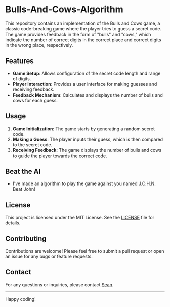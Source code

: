 
# Bulls-And-Cows-Algorithm

This repository contains an implementation of the Bulls and Cows game, a classic code-breaking game where the player tries to guess a secret code. The game provides feedback in the form of "bulls" and "cows," which indicate the number of correct digits in the correct place and correct digits in the wrong place, respectively.

## Features

- **Game Setup**: Allows configuration of the secret code length and range of digits.
- **Player Interaction**: Provides a user interface for making guesses and receiving feedback.
- **Feedback Mechanism**: Calculates and displays the number of bulls and cows for each guess.

## Usage

1. **Game Initialization**: The game starts by generating a random secret code.
2. **Making a Guess**: The player inputs their guess, which is then compared to the secret code.
3. **Receiving Feedback**: The game displays the number of bulls and cows to guide the player towards the correct code.

## Beat the AI
- I've made an algorithm to play the game against you named J.O.H.N. Beat John! 

## License

This project is licensed under the MIT License. See the [LICENSE](LICENSE) file for details.

## Contributing

Contributions are welcome! Please feel free to submit a pull request or open an issue for any bugs or feature requests.

## Contact

For any questions or inquiries, please contact [Sean](mailto:sean@example.com).

---

Happy coding!
